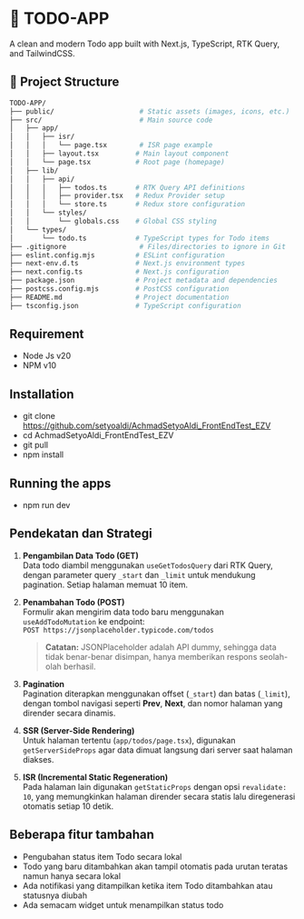 # 🧾 TODO-APP

A clean and modern Todo app built with Next.js, TypeScript, RTK Query, and TailwindCSS.

## 📁 Project Structure

```bash
TODO-APP/
├── public/                     # Static assets (images, icons, etc.)
├── src/                        # Main source code
│   ├── app/
│   │   ├── isr/
│   │   │   └── page.tsx        # ISR page example
│   │   ├── layout.tsx         # Main layout component
│   │   └── page.tsx           # Root page (homepage)
│   ├── lib/
│   │   ├── api/
│   │   │   ├── todos.ts       # RTK Query API definitions
│   │   │   ├── provider.tsx   # Redux Provider setup
│   │   │   └── store.ts       # Redux store configuration
│   │   └── styles/
│   │       └── globals.css    # Global CSS styling
│   └── types/
│       └── todo.ts            # TypeScript types for Todo items
├── .gitignore                  # Files/directories to ignore in Git
├── eslint.config.mjs          # ESLint configuration
├── next-env.d.ts              # Next.js environment types
├── next.config.ts             # Next.js configuration
├── package.json               # Project metadata and dependencies
├── postcss.config.mjs         # PostCSS configuration
├── README.md                  # Project documentation
├── tsconfig.json              # TypeScript configuration
```

## Requirement

- Node Js v20
- NPM v10

## Installation

- git clone https://github.com/setyoaldi/AchmadSetyoAldi_FrontEndTest_EZV
- cd AchmadSetyoAldi_FrontEndTest_EZV
- git pull
- npm install

## Running the apps

- npm run dev

## Pendekatan dan Strategi

1. **Pengambilan Data Todo (GET)**  
   Data todo diambil menggunakan `useGetTodosQuery` dari RTK Query, dengan parameter query `_start` dan `_limit` untuk mendukung pagination. Setiap halaman memuat 10 item.

2. **Penambahan Todo (POST)**  
   Formulir akan mengirim data todo baru menggunakan `useAddTodoMutation` ke endpoint:  
   `POST https://jsonplaceholder.typicode.com/todos`

   > **Catatan:** JSONPlaceholder adalah API dummy, sehingga data tidak benar-benar disimpan, hanya memberikan respons seolah-olah berhasil.

3. **Pagination**  
   Pagination diterapkan menggunakan offset (`_start`) dan batas (`_limit`), dengan tombol navigasi seperti **Prev**, **Next**, dan nomor halaman yang dirender secara dinamis.

4. **SSR (Server-Side Rendering)**  
   Untuk halaman tertentu (`app/todos/page.tsx`), digunakan `getServerSideProps` agar data dimuat langsung dari server saat halaman diakses.

5. **ISR (Incremental Static Regeneration)**  
   Pada halaman lain digunakan `getStaticProps` dengan opsi `revalidate: 10`, yang memungkinkan halaman dirender secara statis lalu diregenerasi otomatis setiap 10 detik.

## Beberapa fitur tambahan

- Pengubahan status item Todo secara lokal
- Todo yang baru ditambahkan akan tampil otomatis pada urutan teratas namun hanya secara lokal
- Ada notifikasi yang ditampilkan ketika item Todo ditambahkan atau statusnya diubah
- Ada semacam widget untuk menampilkan status todo
